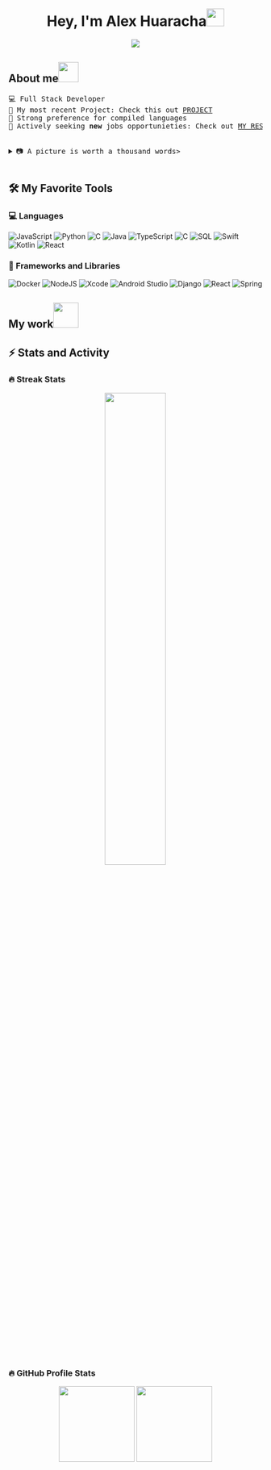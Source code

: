 <h1 align="center">Hey, I'm Alex Huaracha<img src="https://media.giphy.com/media/hvRJCLFzcasrR4ia7z/giphy.gif" width="35"></h1>
<p align="center">
  <a href="https://git.io/typing-svg"><img src="https://readme-typing-svg.demolab.com/?lines=Full-stack%20web%20and%20app%20developer"></a>
</p> 

<h2 align="left">About me<img height="40" src="https://emoji.gg/assets/emoji/7333-parrotdance.gif"></h2>
<pre>
💻 Full Stack Developer <!-- 🌟 Expertise in Golang, TypeScript, and Rust -->
📝 My most recent Project: Check this out <a href="https://github.com/atipaq/L-athelier-back/" target="_blank">PROJECT</a>
🚩 Strong preference for compiled languages
🤔 Actively seeking <b>new</b> jobs opportunieties: Check out <a href="" target="_blank">MY RESUME.</a>

  <details close> 
  <summary>📷 A picture is worth a thousand words></summary>
    <div align="center">
          <img hight="400" width="500" alt="GIF" align="center" src="https://github.com/Xx-Ashutosh-xX/Xx-Ashutosh-xX/blob/master/assets/1936.gif">
    </div>
  </details>
</pre>

<h2>🛠 My Favorite Tools</h2>
<!-- Some badges are from https://github.com/Ileriayo/markdown-badges -->
<h3>💻 Languages</h3>

![JavaScript](https://img.shields.io/badge/-JavaScript-000?&logo=JavaScript)
![Python](https://img.shields.io/badge/-Python-000?&logo=Python)
![C](https://img.shields.io/badge/-C-000?&logo=C)
![Java](https://img.shields.io/badge/-Java-000?&logo=openjdk&logoColor=orange)
![TypeScript](https://img.shields.io/badge/-TypeScript-000?&logo=TypeScript)
![C](https://img.shields.io/badge/-C-000?&logo=c%2b%2b&logoColor=00599C)
![SQL](https://img.shields.io/badge/-SQL-000?&logo=MySQL)
![Swift](https://img.shields.io/badge/-Swift-000?&logo=Swift)
![Kotlin](https://img.shields.io/badge/-kotlin-000?&logo=Kotlin)
![React](https://img.shields.io/badge/-React-000?&logo=React)

<h3>🧰 Frameworks and Libraries</h3>

![Docker](https://img.shields.io/badge/-Docker-000?&logo=Docker)
![NodeJS](https://img.shields.io/badge/-Node.js-000?&logo=node.js)
![Xcode](https://img.shields.io/badge/-Xcode-000?&logo=Xcode)
![Android Studio](https://img.shields.io/badge/-Android%20Studio-000?&logo=android%20studio)
![Django](https://img.shields.io/badge/-django-000?&logo=django)
![React](https://img.shields.io/badge/-React-000?&logo=React)
![Spring](https://img.shields.io/badge/-Spring-000?&logo=spring)

<h2 align="left">My work<img src = "https://github.com/7oSkaaa/7oSkaaa/blob/main/Images/OS.gif?raw=true" width=50px></h2>
 <!-- 
[![](https://img.shields.io/badge/-🧬%20My%20Website-000)](https://github.com/adamalston/v2)
[![](https://img.shields.io/badge/-🦠%20COVID‑19%20Dashboard-000)](https://github.com/adamalston/COVID-19-Dashboard)
[![](https://img.shields.io/badge/-📝%20Summarizer-000)](https://github.com/adamalston/Summarizer)
[![](https://img.shields.io/badge/-🔬%20Overwatch-000)](https://github.com/adamalston/overwatch)
[![](https://img.shields.io/badge/-🛰%20KubeSat-000)](https://github.com/adamalston/kubesat)
[![](https://img.shields.io/badge/-🔊%20Voice%20Poker-000)](https://github.com/adamalston/Poker)
[![](https://img.shields.io/badge/-🗺%20PokémonGo%20Map-000)](https://github.com/adamalston/PokemonGo-Map)
-->

<h2>⚡ Stats and Activity</h2>
 <!--  Themes
https://github.com/anuraghazra/github-readme-stats/blob/master/themes/README.md
-->
<h3>🔥 Streak Stats</h3>
<div align="center" > 
<img src="https://github-readme-streak-stats.herokuapp.com/?user=atipaq&theme=react" width="49%"/>
</div>

<h3>🔥 GitHub Profile Stats</h2>
<div align="center" > 
  <img height=150 src="https://github-readme-stats.vercel.app/api?username=atipaq&show_icons=true&locale=en&theme=react" />
  <img height=150 src="https://github-readme-stats.vercel.app/api/top-langs/?username=atipaq&layout=compact&theme=react"/>
</div>

